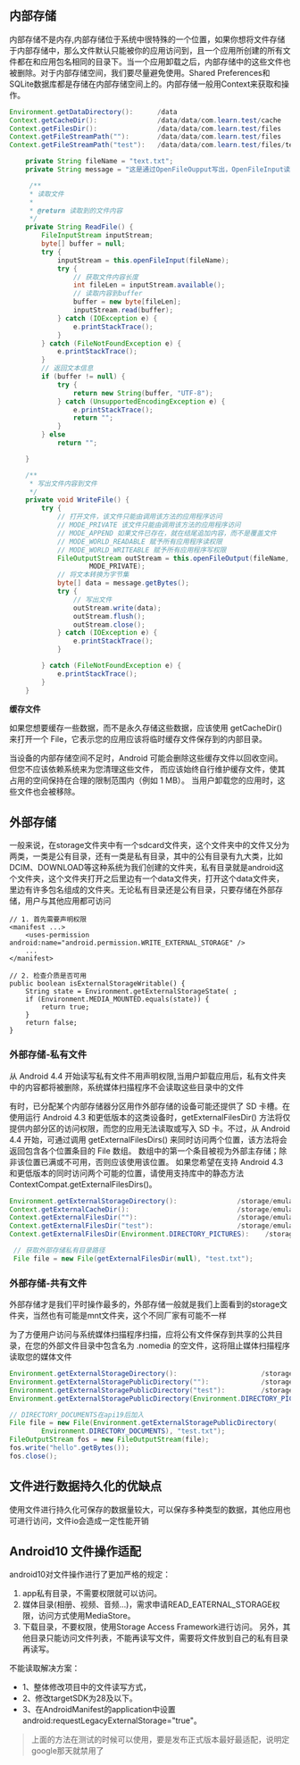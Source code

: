## 内部存储

内部存储不是内存,内部存储位于系统中很特殊的一个位置，如果你想将文件存储于内部存储中，那么文件默认只能被你的应用访问到，且一个应用所创建的所有文件都在和应用包名相同的目录下。当一个应用卸载之后，内部存储中的这些文件也被删除。对于内部存储空间，我们要尽量避免使用。Shared Preferences和SQLite数据库都是存储在内部存储空间上的。内部存储一般用Context来获取和操作。
```java
Environment.getDataDirectory():      /data
Context.getCacheDir():               /data/data/com.learn.test/cache
Context.getFilesDir():               /data/data/com.learn.test/files
Context.getFileStreamPath(""):       /data/data/com.learn.test/files
Context.getFileStreamPath("test"):   /data/data/com.learn.test/files/test

```

```java
    private String fileName = "text.txt";
    private String message = "这是通过OpenFileOupput写出，OpenFileInput读取的内容";

     /**
     * 读取文件
     *
     * @return 读取到的文件内容
     */
    private String ReadFile() {
        FileInputStream inputStream;
        byte[] buffer = null;
        try {
            inputStream = this.openFileInput(fileName);
            try {
                // 获取文件内容长度
                int fileLen = inputStream.available();
                // 读取内容到buffer
                buffer = new byte[fileLen];
                inputStream.read(buffer);
            } catch (IOException e) {
                e.printStackTrace();
            }
        } catch (FileNotFoundException e) {
            e.printStackTrace();
        }
        // 返回文本信息
        if (buffer != null) {
            try {
                return new String(buffer, "UTF-8");
            } catch (UnsupportedEncodingException e) {
                e.printStackTrace();
                return "";
            }
        } else
            return "";

    }

    /**
     * 写出文件内容到文件
     */
    private void WriteFile() {
        try {
            // 打开文件，该文件只能由调用该方法的应用程序访问
            // MODE_PRIVATE 该文件只能由调用该方法的应用程序访问
            // MODE_APPEND 如果文件已存在，就在结尾追加内容，而不是覆盖文件
            // MODE_WORLD_READABLE 赋予所有应用程序读权限
            // MODE_WORLD_WRITEABLE 赋予所有应用程序写权限
            FileOutputStream outStream = this.openFileOutput(fileName,
                    MODE_PRIVATE);
            // 将文本转换为字节集
            byte[] data = message.getBytes();
            try {
                // 写出文件
                outStream.write(data);
                outStream.flush();
                outStream.close();
            } catch (IOException e) {
                e.printStackTrace();
            }

        } catch (FileNotFoundException e) {
            e.printStackTrace();
        }
    }
```
**缓存文件**

如果您想要缓存一些数据，而不是永久存储这些数据，应该使用 getCacheDir() 来打开一个 File，它表示您的应用应该将临时缓存文件保存到的内部目录。

当设备的内部存储空间不足时，Android 可能会删除这些缓存文件以回收空间。 但您不应该依赖系统来为您清理这些文件， 而应该始终自行维护缓存文件，使其占用的空间保持在合理的限制范围内（例如 1 MB）。 当用户卸载您的应用时，这些文件也会被移除。


## 外部存储
一般来说，在storage文件夹中有一个sdcard文件夹，这个文件夹中的文件又分为两类，一类是公有目录，还有一类是私有目录，其中的公有目录有九大类，比如DCIM、DOWNLOAD等这种系统为我们创建的文件夹，私有目录就是android这个文件夹，这个文件夹打开之后里边有一个data文件夹，打开这个data文件夹，里边有许多包名组成的文件夹。无论私有目录还是公有目录，只要存储在外部存储，用户与其他应用都可访问

```
// 1. 首先需要声明权限
<manifest ...>
    <uses-permission android:name="android.permission.WRITE_EXTERNAL_STORAGE" />
    ...
</manifest>

// 2. 检查介质是否可用
public boolean isExternalStorageWritable() {
    String state = Environment.getExternalStorageState( ;
    if (Environment.MEDIA_MOUNTED.equals(state)) {
        return true;
    }
    return false;
}
```
### 外部存储-私有文件
从 Android 4.4 开始读写私有文件不用声明权限,当用户卸载应用后，私有文件夹中的内容都将被删除，系统媒体扫描程序不会读取这些目录中的文件

有时，已分配某个内部存储器分区用作外部存储的设备可能还提供了 SD 卡槽。在使用运行 Android 4.3 和更低版本的这类设备时，getExternalFilesDir() 方法将仅提供内部分区的访问权限，而您的应用无法读取或写入 SD 卡。不过，从 Android 4.4 开始，可通过调用 getExternalFilesDirs() 来同时访问两个位置，该方法将会返回包含各个位置条目的 File 数组。 数组中的第一个条目被视为外部主存储；除非该位置已满或不可用，否则应该使用该位置。 如果您希望在支持 Android 4.3 和更低版本的同时访问两个可能的位置，请使用支持库中的静态方法 ContextCompat.getExternalFilesDirs()。
```java
Environment.getExternalStorageDirectory():               /storage/emulated/0
Context.getExternalCacheDir():                           /storage/emulated/0/Android/data/com.learn.test/cache
Context.getExternalFilesDir(""):                         /storage/emulated/0/Android/data/com.learn.test/files
Context.getExternalFilesDir("test"):                     /storage/emulated/0/Android/data/com.learn.test/files/test
Context.getExternalFilesDir(Environment.DIRECTORY_PICTURES):    /storage/emulated/0/Android/data/com.learn.test/files/Pictures

```

```java
 // 获取外部存储私有目录路径
 File file = new File(getExternalFilesDir(null), "test.txt");
 ```
### 外部存储-共有文件
外部存储才是我们平时操作最多的，外部存储一般就是我们上面看到的storage文件夹，当然也有可能是mnt文件夹，这个不同厂家有可能不一样

为了方便用户访问与系统媒体扫描程序扫描，应将公有文件保存到共享的公共目录，在您的外部文件目录中包含名为 .nomedia 的空文件，这将阻止媒体扫描程序读取您的媒体文件
```java
Environment.getExternalStorageDirectory():                     /storage/emulated/0
Environment.getExternalStoragePublicDirectory(""):             /storage/emulated/0
Environment.getExternalStoragePublicDirectory("test"):         /storage/emulated/0/test
Environment.getExternalStoragePublicDirectory(Environment.DIRECTORY_PICTURES)：  /storage/emulated/0/Pictures
```


```java
// DIRECTORY_DOCUMENTS在api19后加入
File file = new File(Environment.getExternalStoragePublicDirectory(
        Environment.DIRECTORY_DOCUMENTS), "test.txt");
FileOutputStream fos = new FileOutputStream(file);
fos.write("hello".getBytes());
fos.close();
```
## 文件进行数据持久化的优缺点

使用文件进行持久化可保存的数据量较大，可以保存多种类型的数据，其他应用也可进行访问，文件io会造成一定性能开销


## Android10 文件操作适配


android10对文件操作进行了更加严格的规定：

1. app私有目录，不需要权限就可以访问。
2. 媒体目录(相册、视频、音频...)，需求申请READ_EATERNAL_STORAGE权限，访问方式使用MediaStore。
3. 下载目录，不要权限，使用Storage Access Framework进行访问。
另外，其他目录只能访问文件列表，不能再读写文件，需要将文件放到自己的私有目录再读写。

不能读取解决方案：

- 1、整体修改项目中的文件读写方式，
- 2、修改targetSDK为28及以下。
- 3、在AndroidManifest的application中设置android:requestLegacyExternalStorage="true"。

> 上面的方法在测试的时候可以使用，要是发布正式版本最好最适配，说明定google那天就禁用了

